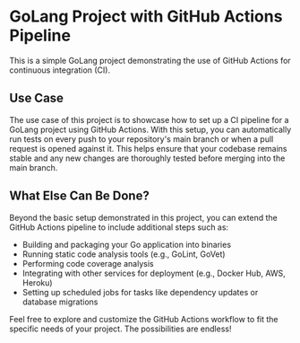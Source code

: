 # GoLang Project with GitHub Actions Pipeline

This is a simple GoLang project demonstrating the use of GitHub Actions for continuous integration (CI).

## Use Case

The use case of this project is to showcase how to set up a CI pipeline for a GoLang project using GitHub Actions. With this setup, you can automatically run tests on every push to your repository's main branch or when a pull request is opened against it. This helps ensure that your codebase remains stable and any new changes are thoroughly tested before merging into the main branch.

## What Else Can Be Done?

Beyond the basic setup demonstrated in this project, you can extend the GitHub Actions pipeline to include additional steps such as:

- Building and packaging your Go application into binaries
- Running static code analysis tools (e.g., GoLint, GoVet)
- Performing code coverage analysis
- Integrating with other services for deployment (e.g., Docker Hub, AWS, Heroku)
- Setting up scheduled jobs for tasks like dependency updates or database migrations

Feel free to explore and customize the GitHub Actions workflow to fit the specific needs of your project. The possibilities are endless!
